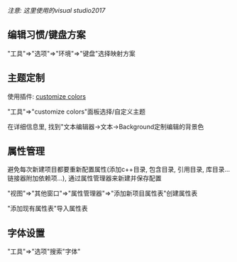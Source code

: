 *注意: 这里使用的visual studio2017*

## 编辑习惯/键盘方案

"工具"=>"选项"=>"环境"=>"键盘"选择映射方案

## 主题定制

使用插件: [customize colors]( https://marketplace.visualstudio.com/items?itemName=VisualStudioPlatformTeam.VisualStudio2017ColorThemeEditor )

"工具"=>"customize colors"面板选择/自定义主题

在详细信息里, 找到"文本编辑器->文本->Background定制编辑的背景色

## 属性管理

避免每次新建项目都要重新配置属性(添加c++目录, 包含目录, 引用目录, 库目录...链接器附加依赖项...), 通过属性管理器来新建并保存配置

"视图"=>"其他窗口"=>"属性管理器"=>"添加新项目属性表"创建属性表

"添加现有属性表"导入属性表

## 字体设置

"工具"=>"选项"搜索"字体"

